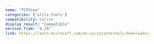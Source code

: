 ```yaml
---
name: "TCPView"
categories: ['utils-tools']
compatibility: native
display_result: "Compatible"
version_from: "4.19"
link: https://learn.microsoft.com/en-us/sysinternals/downloads/
---
```

